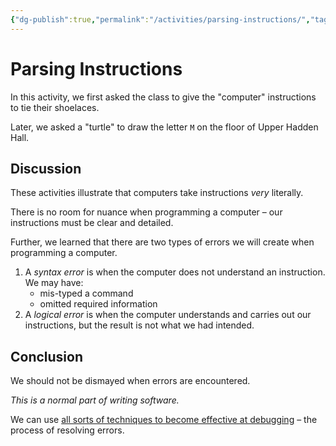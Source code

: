 ```yaml
---
{"dg-publish":true,"permalink":"/activities/parsing-instructions/","tags":["C1.1","C1.2"],"dgHomeLink":true,"dgShowToc":true}
---
```


# Parsing Instructions

In this activity, we first asked the class to give the "computer" instructions to tie their shoelaces.

Later, we asked a "turtle" to draw the letter `M` on the floor of Upper Hadden Hall.

## Discussion

These activities illustrate that computers take instructions *very* literally.

There is no room for nuance when programming a computer – our instructions must be clear and detailed.

Further, we learned that there are two types of errors we will create when programming a computer.

1. A *syntax error* is when the computer does not understand an instruction. We may have:
	- mis-typed a command
	- omitted required information
2. A *logical error* is when the computer understands and carries out our instructions, but the result is not what we had intended.
## Conclusion

We should not be dismayed when errors are encountered.

*This is a normal part of writing software.*

We can use [all sorts of techniques to become effective at debugging](https://wizardzines.com/zines/debugging-guide/) – the process of resolving errors.